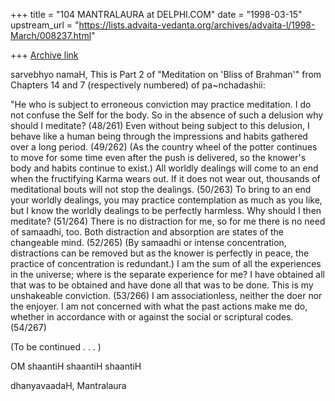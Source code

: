 +++
title = "104 MANTRALAURA at DELPHI.COM"
date = "1998-03-15"
upstream_url = "https://lists.advaita-vedanta.org/archives/advaita-l/1998-March/008237.html"

+++
[Archive link](https://lists.advaita-vedanta.org/archives/advaita-l/1998-March/008237.html)

sarvebhyo namaH,
  This is Part 2 of "Meditation on
'Bliss of Brahman'" from Chapters 14
and 7 (respectively numbered) of
pa~nchadashii:

 "He who is subject to erroneous conviction
may practice meditation. I do not confuse
the Self for the body. So in the absence of
such a delusion why should I meditate?
(48/261)
  Even without being subject to this delusion,
I behave like a human being through the
impressions and habits gathered over a long
period. (49/262) (As the country wheel of
the potter continues to move for some time
even after the push is delivered, so the
knower's body and habits continue to exist.)
  All worldly dealings will come to an end
when the fructifying Karma wears out. If it
does not wear out, thousands of meditational
bouts will not stop the dealings. (50/263)
  To bring to an end your worldly dealings,
you may practice contemplation as much as
you like, but I know the worldly dealings to
be perfectly harmless. Why should I then
meditate? (51/264)
  There is no distraction for me, so for me
there is no need of samaadhi, too. Both
distraction and absorption are states of the
changeable mind. (52/265) (By samaadhi or
intense concentration, distractions can be
removed but as the knower is perfectly in
peace, the practice of concentration is
redundant.)
  I am the sum of all the experiences in
the universe; where is the separate experience
for me? I have obtained all that was to be
obtained and have done all that was to be
done. This is my unshakeable conviction.
(53/266)
  I am associationless, neither the doer nor
the enjoyer. I am not concerned with what
the past actions make me do, whether in
accordance with or against the social or
scriptural codes. (54/267)

(To be continued . . . )

OM shaantiH shaantiH shaantiH

dhanyavaadaH,
  Mantralaura


